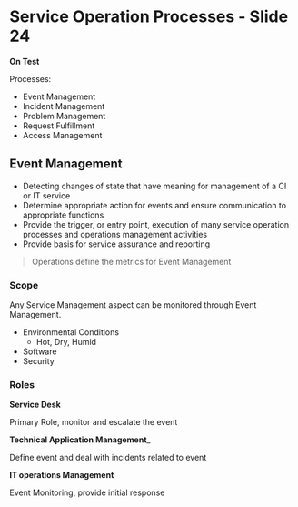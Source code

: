 # Service Operation Processes - Slide 24

__On Test__

Processes:

* Event Management
* Incident Management
* Problem Management
* Request Fulfillment
* Access Management

## Event Management 

* Detecting changes of state that have meaning for management of a CI or IT service
* Determine appropriate action for events and ensure communication to appropriate functions
* Provide the trigger, or entry point, execution of many service operation processes and operations management activities
* Provide basis for service assurance and reporting

> Operations define the metrics for Event Management

### Scope

Any Service Management aspect can be monitored through Event Management.

* Environmental Conditions
	* Hot, Dry, Humid
* Software
* Security

### Roles

__Service Desk__

Primary Role, monitor and escalate the event

__Technical Application Management___

Define event and deal with incidents related to event

__IT operations Management__

Event Monitoring, provide initial response
